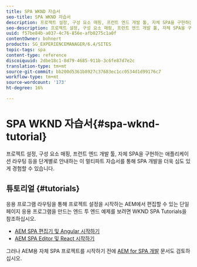 ```yaml
---
title: SPA WKND 자습서
seo-title: SPA WKND 자습서
description: 프로젝트 설정, 구성 요소 매핑, 프런트 엔드 개발 툴, 자체 SPA을 구현하는 애플리케이션 라우팅 등을 단계별로 안내하는 이 멀티파트 자습서를 통해 SPA 개발을 더욱 심도 있게 경험할 수 있습니다.
seo-description: 프로젝트 설정, 구성 요소 매핑, 프런트 엔드 개발 툴, 자체 SPA을 구현하는 애플리케이션 라우팅 등을 단계별로 안내하는 이 멀티파트 자습서를 통해 SPA 개발을 더욱 심도 있게 경험할 수 있습니다.
uuid: f57be84b-a037-4c76-856e-afb0275c1a0f
contentOwner: bohnert
products: SG_EXPERIENCEMANAGER/6.4/SITES
topic-tags: spa
content-type: reference
discoiquuid: 2dbe18c1-8d79-4685-911b-3c6fe87d7e2c
translation-type: tm+mt
source-git-commit: bb200d5361b8927c37683ec1cc0534d1d99176c7
workflow-type: tm+mt
source-wordcount: '173'
ht-degree: 16%

---
```



# SPA WKND 자습서{#spa-wknd-tutorial}

프로젝트 설정, 구성 요소 매핑, 프런트 엔드 개발 툴, 자체 SPA을 구현하는 애플리케이션 라우팅 등을 단계별로 안내하는 이 멀티파트 자습서를 통해 SPA 개발을 더욱 심도 있게 경험할 수 있습니다.

## 튜토리얼 {#tutorials}

응용 프로그램 라우팅을 통해 프로젝트 설정을 시작하는 AEM에서 편집할 수 있는 단일 페이지 응용 프로그램을 만드는 엔드 투 엔드 예제를 보려면 WKND SPA Tutorials을 참조하십시오.

* [AEM SPA 편집기 및 Angular 시작하기](https://docs.adobe.com/content/help/en/experience-manager-learn/spa-angular-tutorial/overview.html)
* [AEM SPA Editor 및 React 시작하기](https://docs.adobe.com/content/help/en/experience-manager-learn/spa-react-tutorial/overview.html)

그러나 AEM용 자체 SPA 프로젝트를 시작하기 전에 [AEM for SPA 개발](/help/sites-developing/spa-architecture.md) 문서도 검토하십시오.
